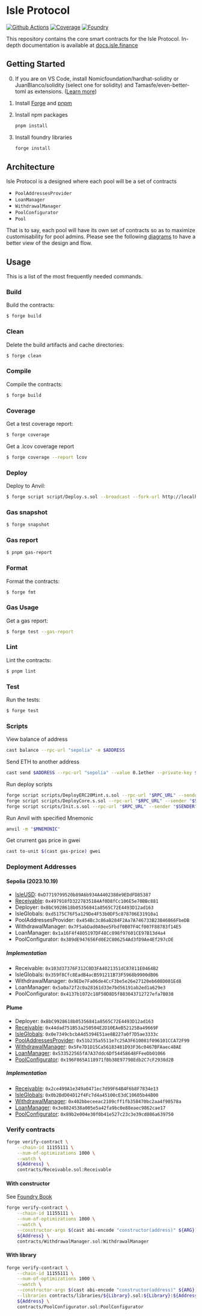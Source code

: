 # Isle Protocol

[![Github Actions][gha-badge]][gha] [![Coverage][codecov-badge]][codecov] [![Foundry][foundry-badge]][foundry]

[gha]: https://github.com/bsostech/isle/actions
[gha-badge]: https://github.com/bsostech/isle/actions/workflows/ci.yml/badge.svg
[codecov]: https://codecov.io/gh/bsostech/isle
[codecov-badge]: https://codecov.io/gh/bsostech/isle/graph/badge.svg?token=MZCPLVNMTH
[foundry]: https://getfoundry.sh/
[foundry-badge]: https://img.shields.io/badge/Built%20with-Foundry-FFDB1C.svg

This repository contains the core smart contracts for the Isle Protocol. In-depth documentation is available at [docs.isle.finance](https://docs.isle.finance)

## Getting Started

0. If you are on VS Code, install Nomicfoundation/hardhat-solidity or JuanBlanco/solidity (select one for solidity) and
   Tamasfe/even-better-toml as extensions.
   ([Learn more](https://book.getfoundry.sh/config/vscode#integrating-with-vscode))

1. Install [Forge](https://book.getfoundry.sh/getting-started/installation) and [pnpm](https://pnpm.io/installation)

2. Install npm packages

    ```sh
    pnpm install
    ```

3. Install foundry libraries

    ```sh
    forge install
    ```

## Architecture

Isle Protocol is a designed where each pool will be a set of contracts

- `PoolAddressesProvider`
- `LoanManager`
- `WithdrawalManager`
- `PoolConfigurator`
- `Pool`

That is to say, each pool will have its own set of contracts so as to maximize customisability for pool admins. Please see the following [diagrams](https://docs.isle.finance/technical-resources/diagrams) to have a better view of the design and flow.

## Usage

This is a list of the most frequently needed commands.

### Build

Build the contracts:

```sh
$ forge build
```

### Clean

Delete the build artifacts and cache directories:

```sh
$ forge clean
```

### Compile

Compile the contracts:

```sh
$ forge build
```

### Coverage

Get a test coverage report:

```sh
$ forge coverage
```

Get a .lcov coverage report

```sh
$ forge coverage --report lcov
```

### Deploy

Deploy to Anvil:

```sh
$ forge script script/Deploy.s.sol --broadcast --fork-url http://localhost:8545
```

### Gas snapshot

```sh
$ forge snapshot
```

### Gas report

```sh
$ pnpm gas-report
```

### Format

Format the contracts:

```sh
$ forge fmt
```

### Gas Usage

Get a gas report:

```sh
$ forge test --gas-report
```

### Lint

Lint the contracts:

```sh
$ pnpm lint
```

### Test

Run the tests:

```sh
$ forge test
```

### Scripts

View balance of address
```sh
cast balance --rpc-url "sepolia" -e $ADDRESS
```

Send ETH to another address

```sh
cast send $ADDRESS --rpc-url "sepolia" --value 0.1ether --private-key $PRIV_KEY
```

Run deploy scripts

```sh
forge script scripts/DeployERC20Mint.s.sol --rpc-url "$RPC_URL" --sender "$SENDER" --broadcast --sig "run()" --verify -vvvv
forge script scripts/DeployCore.s.sol --rpc-url "$RPC_URL" --sender "$SENDER" --broadcast --sig "run(address)" --verify -vvvv "$ADDRESS"
forge script scripts/Init.s.sol --rpc-url "$RPC_URL" --sender "$SENDER" --broadcast --sig "run(address,address)" --verify -vvvv "$RECEIVABLE" "$PAP"
```

Run Anvil with specified Mnemonic

```sh
anvil -m "$MNEMONIC"
```

Get crurrent gas price in gwei

```sh
cast to-unit $(cast gas-price) gwei
```

### Deployment Addresses

#### Sepolia (2023.10.19)

- [IsleUSD](https://sepolia.etherscan.io/token/0xD7719799520b89A6b934A4402388e9EDdFD85387): `0xD7719799520b89A6b934A4402388e9EDdFD85387`
- [Receivable](https://sepolia.etherscan.io/token/0x497918fD3227835184Af0D8fCc106E5e70BBc881): `0x497918fD3227835184Af0D8fCc106E5e70BBc881`
- Deployer: `0xBbC9928618b05356841a8565C72E4493D12ad163`
- IsleGlobals: `0xd5175C76F5a129De4F53b0DF5c878706E31910a1`
- PoolAddressesProvider: `0x454Bc3c86aB284F2Aa7A746733B23B46866FbeDB`
- WithdrawalManager: `0x7F5abDad0A9ee5Fbdf0B07F4Cf007F88783f14E5`
- LoanManager: `0x1a16F4f4805197DF48Cc898f97601CE97B13d4a4`
- PoolConfigurator: `0x389dE947656Fd0E2C806254Ad3fD9Ae4Ef297cDE`

##### Implementation

- Receivable: `0x103d37376F312C0D3FA4021351dC87811E0464B2`
- IsleGlobals: `0x359f8Cfc8EadB4acB591211B73F5968b9900dB06`
- WithdrawalManager: `0x9EDe7Fa06de4CcF3be5e26e27120eb608D001Ed8`
- LoanManager: `0x5a0a72f2c0a28161d33e7bd56191ab2ed1a629e3`
- PoolConfigurator: `0x4137b1072c18F50D8D5f883043712727efa7B038`

#### Plume

- Deployer: `0xBbC9928618b05356841a8565C72E4493D12ad163`
- [Receivable](https://testnet-explorer.plumenetwork.xyz/address/0x44dad751B53a250504E2D10EAeB52125Ba49669F?tab=read_proxy):
`0x44dad751B53a250504E2D10EAeB52125Ba49669F`
- [IsleGlobals](https://testnet-explorer.plumenetwork.xyz/address/0x0e7349cbcbA4d5394E51ae8B227a0f7D5ae3333c):
`0x0e7349cbcbA4d5394E51ae8B227a0f7D5ae3333c`
- [PoolAddressesProvider](https://testnet-explorer.plumenetwork.xyz/address/0x51b235a5511e7c25A3F610081f096101CCA72F99): `0x51b235a5511e7c25A3F610081f096101CCA72F99`
- [WithdrawalManager](https://testnet-explorer.plumenetwork.xyz/address/0x5Fe7D1D15Ca56183481D93F36c0467BFAaec48AE): `0x5Fe7D1D15Ca56183481D93F36c0467BFAaec48AE`
- [LoanManager](https://testnet-explorer.plumenetwork.xyz/address/0x533522565fA7A37ddc6Df54458648FFeeDb01066): `0x533522565fA7A37ddc6Df54458648FFeeDb01066`
- [PoolConfigurator](https://testnet-explorer.plumenetwork.xyz/address/0x196F865A118971fBb38E97798Edb2C7cF2938d2B): `0x196F865A118971fBb38E97798Edb2C7cF2938d2B`

##### Implementation

- [Receivable](https://testnet-explorer.plumenetwork.xyz/address/0x2ce499A1e349a0471ec7d99F64B4F6b8F7834e13): `0x2ce499A1e349a0471ec7d99F64B4F6b8F7834e13`
- [IsleGlobals](https://testnet-explorer.plumenetwork.xyz/address/0x0b2BdD04D12f4Fc7d4a45100cE3dC10605b44B00): `0x0b2BdD04D12f4Fc7d4a45100cE3dC10605b44B00`
- [WithdrawalManager](https://testnet-explorer.plumenetwork.xyz/address/0x402bBecEeac2109Cff1fB358470bC2aa4f90578A): `0x402bbeceeac2109cff1fb358470bc2aa4f90578a`
- [LoanManager](https://testnet-explorer.plumenetwork.xyz/address/0x3e8824538a005e5a42fa9bc0e88eaec9862cae17): `0x3e8824538a005e5a42fa9bc0e88eaec9862cae17`
- [PoolConfigurator](https://testnet-explorer.plumenetwork.xyz/address/0x89b2e004e30f0b41e527c23c3e39cd086a639750): `0x89b2e004e30f0b41e527c23c3e39cd086a639750`

### Verify contracts

```sh
forge verify-contract \
    --chain-id 11155111 \
    --num-of-optimizations 1000 \
    --watch \
    ${Address} \
    contracts/Receivable.sol:Receivable
```

#### With constructor

See [Foundry Book](https://book.getfoundry.sh/forge/deploying?highlight=verify#verifying-a-pre-existing-contract)

```sh
forge verify-contract \
    --chain-id 11155111 \
    --num-of-optimizations 1000 \
    --watch \
    --constructor-args $(cast abi-encode "constructor(address)" ${ARG}) \
    ${Address} \
    contracts/WithdrawalManager.sol:WithdrawalManager
```

#### With library

```sh
forge verify-contract \
    --chain-id 11155111 \
    --num-of-optimizations 1000 \
    --watch \
    --constructor-args $(cast abi-encode "constructor(address)" ${ARG}) \
    --libraries contracts/libraries/${Library}.sol:${Library}:${Address} \
    ${Address} \
    contracts/PoolConfigurator.sol:PoolConfigurator
```

